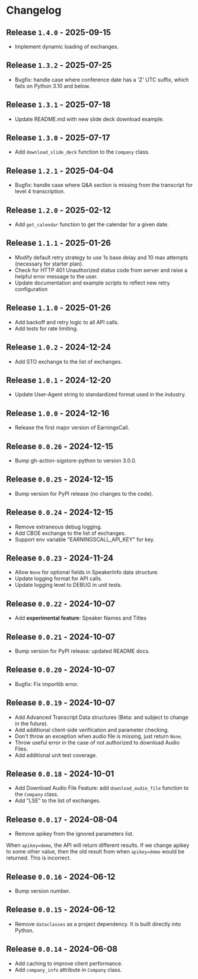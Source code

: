 # Changelog

## Release `1.4.0` - 2025-09-15

* Implement dynamic loading of exchanges.

## Release `1.3.2` - 2025-07-25

* Bugfix: handle case where conference date has a 'Z' UTC suffix, which fails on Python 3.10 and below.

## Release `1.3.1` - 2025-07-18

* Update README.md with new slide deck download example.

## Release `1.3.0` - 2025-07-17

* Add `download_slide_deck` function to the `Company` class.

## Release `1.2.1` - 2025-04-04

* Bugfix: handle case where Q&A section is missing from the transcript for level 4 transcription.

## Release `1.2.0` - 2025-02-12

* Add `get_calendar` function to get the calendar for a given date.

## Release `1.1.1` - 2025-01-26

* Modify default retry strategy to use 1s base delay and 10 max attempts (necessary for starter plan).
* Check for HTTP 401 Unauthorized status code from server and raise a helpful error message to the user.
* Update documentation and example scripts to reflect new retry configuration

## Release `1.1.0` - 2025-01-26

* Add backoff and retry logic to all API calls.
* Add tests for rate limiting.

## Release `1.0.2` - 2024-12-24

* Add STO exchange to the list of exchanges.

## Release `1.0.1` - 2024-12-20

* Update User-Agent string to standardized format used in the industry.

## Release `1.0.0` - 2024-12-16

* Release the first major version of EarningsCall.

## Release `0.0.26` - 2024-12-15

* Bump gh-action-sigstore-python to version 3.0.0.

## Release `0.0.25` - 2024-12-15

* Bump version for PyPI release (no changes to the code).

## Release `0.0.24` - 2024-12-15

* Remove extraneous debug logging.
* Add CBOE exchange to the list of exchanges.
* Support env variable "EARNINGSCALL_API_KEY" for key.

## Release `0.0.23` - 2024-11-24

* Allow `None` for optional fields in SpeakerInfo data structure.
* Update logging format for API calls.
* Update logging level to DEBUG in unit tests.

## Release `0.0.22` - 2024-10-07

* Add **experimental feature**: Speaker Names and Titles

## Release `0.0.21` - 2024-10-07

* Bump version for PyPI release: updated README docs.

## Release `0.0.20` - 2024-10-07

* Bugfix: Fix importlib error.

## Release `0.0.19` - 2024-10-07

* Add Advanced Transcript Data structures (Beta: and subject to change in the future).
* Add additional client-side verification and parameter checking.
* Don't throw an exception when audio file is missing, just return `None`.
* Throw useful error in the case of not authorized to download Audio Files.
* Add additional unit test coverage.

## Release `0.0.18` - 2024-10-01

* Add Download Audio File Feature: add `download_audio_file` function to the `Company` class.
* Add "LSE" to the list of exchanges.

## Release `0.0.17` - 2024-08-04

* Remove apikey from the ignored parameters list.

When `apikey=demo`, the API will return different results.  If we change
apikey to some other value, then the old result from when `apikey=demo`
would be returned.  This is incorrect.

## Release `0.0.16` - 2024-06-12
* Bump version number.

## Release `0.0.15` - 2024-06-12
* Remove `dataclasses` as a project dependency.  It is built directly into Python.

## Release `0.0.14` - 2024-06-08
* Add caching to improve client performance.
* Add `company_info` attribute in `Company` class.

